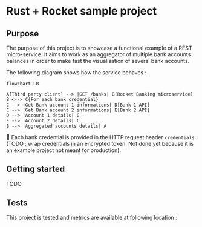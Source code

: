 # Rust + Rocket sample project

## Purpose

The purpose of this project is to showcase a functional example of a REST micro-service. It aims to work as an aggregator of multiple bank accounts balances in order to make fast the visualisation of several bank accounts.

The following diagram shows how the service behaves :

```mermaid
flowchart LR

A[Third party client] --> |GET /banks| B(Rocket Banking microservice)
B <--> C{For each bank credential}
C --> |Get Bank account 1 informations| D[Bank 1 API]
C --> |Get Bank account 2 informations| E[Bank 2 API]
D --> |Account 1 details| C
E --> |Account 2 details| C
B --> |Aggregated accounts details| A
```

:notebook: Each bank credential is provided in the HTTP request header `credentials`. (TODO : wrap credentials in an encrypted token. Not done yet because it is an example project not meant for production).

## Getting started

TODO

## Tests

This project is tested and metrics are available at following location :